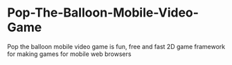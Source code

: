 # Pop-The-Balloon-Mobile-Video-Game
Pop the balloon mobile video game is fun, free and fast 2D game framework for making games for mobile web browsers
